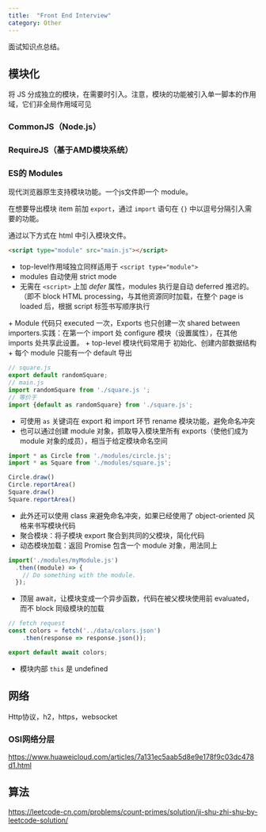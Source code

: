```yaml
---
title:  "Front End Interview"
category: Other
---
```

面试知识点总结。

## 模块化

将 JS 分成独立的模块，在需要时引入。注意，模块的功能被引入单一脚本的作用域，它们非全局作用域可见

### CommonJS（Node.js）

### RequireJS（基于AMD模块系统）

### ES的 Modules

现代浏览器原生支持模块功能。一个js文件即一个 module。

在想要导出模块 item 前加 `export`，通过 `import` 语句在 `{}` 中以逗号分隔引入需要的功能。 

通过以下方式在 html 中引入模块文件。
```html
<script type="module" src="main.js"></script>
```

+ top-level作用域独立同样适用于 `<script type="module">`
+ modules 自动使用 strict mode
+ 无需在 `<script>` 上加 _defer_ 属性，modules 执行是自动 deferred 推迟的。（即不 block HTML processing，与其他资源同时加载，在整个 page is loaded 后，根据 script 标签书写顺序执行
</script>
+ Module 代码只 executed 一次，Exports 也只创建一次 shared between importers.实践：在第一个 import 处 configure 模块（设置属性），在其他 imports 处共享此设置。
+ top-level 模块代码常用于 初始化、创建内部数据结构
+ 每个 module 只能有一个 default 导出

```js
// square.js 
export default randomSquare;
// main.js
import randomSquare from './square.js ';
// 等价于
import {default as randomSquare} from './square.js';
```

+ 可使用 `as` 关键词在 export 和 import 环节 rename 模块功能，避免命名冲突
+ 也可以通过创建 module 对象，抓取导入模块里所有 exports（使他们成为 module 对象的成员），相当于给定模块命名空间

```js
import * as Circle from './modules/circle.js';
import * as Square from './modules/square.js';

Circle.draw()
Circle.reportArea()
Square.draw()
Square.reportArea()
```

+ 此外还可以使用 class 来避免命名冲突，如果已经使用了 object-oriented 风格来书写模块代码
+ 聚合模块：将子模块 export 聚合到共同的父模块，简化代码
+ 动态模块加载：返回 Promise 包含一个 module 对象，用法同上

```js
import('./modules/myModule.js')
  .then((module) => {
    // Do something with the module.
  });
```

+ 顶层 await，让模块变成一个异步函数，代码在被父模块使用前 evaluated，而不 block 同级模块的加载

```js
// fetch request
const colors = fetch('../data/colors.json')
	.then(response => response.json());

export default await colors;
```

+ 模块内部 `this` 是 undefined

## 网络

Http协议，h2，https，websocket

### OSI网络分层

https://www.huaweicloud.com/articles/7a131ec5aab5d8e9e178f9c03dc478d1.html

## 算法

https://leetcode-cn.com/problems/count-primes/solution/ji-shu-zhi-shu-by-leetcode-solution/

